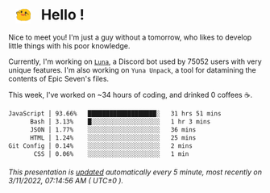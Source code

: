 <h1>   <img src="./spoink.gif" style="vertical-align:middle;" width="30px">   Hello ! </h1>

Nice to meet you! I'm just a guy without a tomorrow, who likes to develop little things with his poor knowledge.

Currently, I'm working on <a href='https://github.com/Asgarrrr/Luna'>`Luna`</a>, a Discord bot used by 75052 users with very unique features. I'm also working on `Yuna Unpack`, a tool for datamining the contents of Epic Seven's files.

This week, I've worked on ~34 hours of coding, and drinked 0 coffees ☕.

```
JavaScript │ 93.66%   ███████████████████░   31 hrs 51 mins
      Bash │ 3.13%    █░░░░░░░░░░░░░░░░░░░   1 hr 3 mins
      JSON │ 1.77%    ░░░░░░░░░░░░░░░░░░░░   36 mins
      HTML │ 1.24%    ░░░░░░░░░░░░░░░░░░░░   25 mins
Git Config │ 0.14%    ░░░░░░░░░░░░░░░░░░░░   2 mins
       CSS │ 0.06%    ░░░░░░░░░░░░░░░░░░░░   1 min
```

###### This presentation is [updated](https://github.com/Asgarrrr) automatically every 5 minute, most recently on 3/11/2022, 07:14:56 AM ( UTC±0 ).